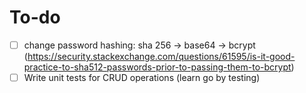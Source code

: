 # To-do

- [ ] change password hashing: sha 256 -> base64 -> bcrypt (https://security.stackexchange.com/questions/61595/is-it-good-practice-to-sha512-passwords-prior-to-passing-them-to-bcrypt)
- [ ] Write unit tests for CRUD operations (learn go by testing)
